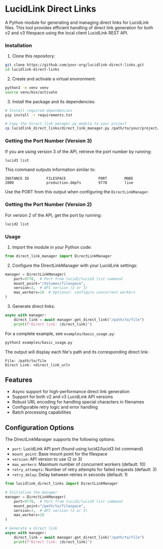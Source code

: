 # LucidLink Direct Links

A Python module for generating and managing direct links for LucidLink files. This tool provides efficient handling of direct link generation for both v2 and v3 filespace using the local client LucidLink REST API.

### Installation

1. Clone this repository:
```bash
git clone https://github.com/your-org/lucidlink-direct-links.git
cd lucidlink-direct-links
```

2. Create and activate a virtual environment:
```bash
python3 -m venv venv
source venv/bin/activate
```

3. Install the package and its dependencies:
```bash
# Install required dependencies
pip install -r requirements.txt

# Copy the direct_link_manager.py module to your project
cp lucidlink_direct_links/direct_link_manager.py /path/to/your/project/
```

### Getting the Port Number (Version 3)

If you are using version 3 of the API, retrieve the port number by running:
```bash
lucid3 list
```
This command outputs information similar to:
```
INSTANCE ID        FILESPACE               PORT        MODE        
2000               production.dmpfs        9778        live
```
Use the PORT from this output when configuring the `DirectLinkManager`.

### Getting the Port Number (Version 2)

For version 2 of the API, get the port by running:
```bash
lucid2 list
```

### Usage

1. Import the module in your Python code:
```python
from direct_link_manager import DirectLinkManager
```

2. Configure the DirectLinkManager with your LucidLink settings:
```python
manager = DirectLinkManager(
    port=9778,  # Port from lucid2/lucid3 list command
    mount_point="/Volumes/filespace",
    version=3,  # API version (2 or 3)
    max_workers=10  # Optional: configure concurrent workers
)
```

3. Generate direct links:
```python
async with manager:
    direct_link = await manager.get_direct_link("/path/to/file")
    print(f"Direct link: {direct_link}")
```

For a complete example, see `examples/basic_usage.py`:
```bash
python3 examples/basic_usage.py
```

The output will display each file's path and its corresponding direct link:
```
File: /path/to/file
Direct Link: <direct_link_url>
```

## Features

- Async support for high-performance direct link generation
- Support for both v2 and v3 LucidLink API versions
- Robust URL encoding for handling special characters in filenames
- Configurable retry logic and error handling
- Batch processing capabilities

## Configuration Options

The DirectLinkManager supports the following options:

- `port`: LucidLink API port (found using lucid2/lucid3 list command)
- `mount_point`: Base mount point for the filespace
- `version`: API version to use (2 or 3)
- `max_workers`: Maximum number of concurrent workers (default: 10)
- `retry_attempts`: Number of retry attempts for failed requests (default: 3)
- `retry_delay`: Delay between retries in seconds (default: 1)

```python
from lucidlink_direct_links import DirectLinkManager

# Initialize the manager
manager = DirectLinkManager(
    port=9778,  # Port from lucid2/lucid3 list command
    mount_point="/path/to/filespace",
    version=3,  # API version (2 or 3)
    max_workers=10
)

# Generate a direct link
async with manager:
    direct_link = await manager.get_direct_link("/path/to/file")
    print(f"Direct link: {direct_link}")
```

